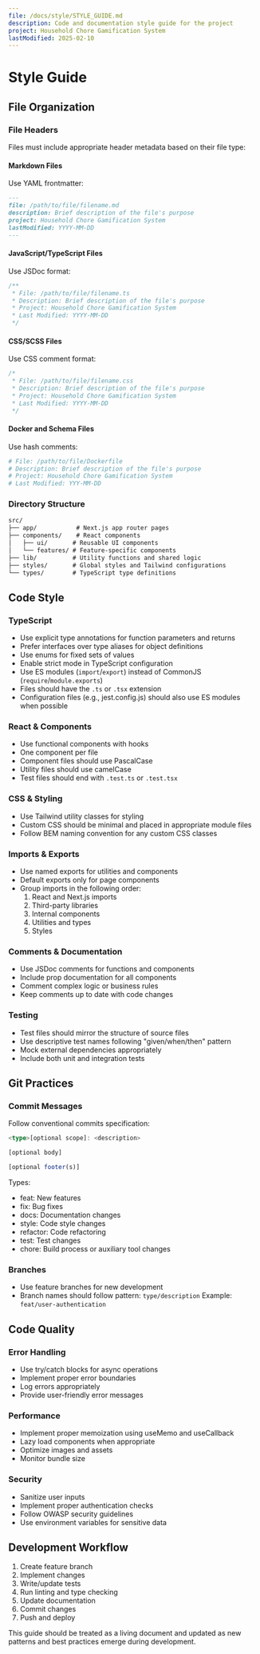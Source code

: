 ```yaml
---
file: /docs/style/STYLE_GUIDE.md
description: Code and documentation style guide for the project
project: Household Chore Gamification System
lastModified: 2025-02-10
---
```


# Style Guide

## File Organization

### File Headers

Files must include appropriate header metadata based on their file type:

#### Markdown Files

Use YAML frontmatter:

```markdown
---
file: /path/to/file/filename.md
description: Brief description of the file's purpose
project: Household Chore Gamification System
lastModified: YYYY-MM-DD
---
```

#### JavaScript/TypeScript Files

Use JSDoc format:

```typescript
/**
 * File: /path/to/file/filename.ts
 * Description: Brief description of the file's purpose
 * Project: Household Chore Gamification System
 * Last Modified: YYYY-MM-DD
 */
```

#### CSS/SCSS Files

Use CSS comment format:

```css
/*
 * File: /path/to/file/filename.css
 * Description: Brief description of the file's purpose
 * Project: Household Chore Gamification System
 * Last Modified: YYYY-MM-DD
 */
```

#### Docker and Schema Files

Use hash comments:

```dockerfile
# File: /path/to/file/Dockerfile
# Description: Brief description of the file's purpose
# Project: Household Chore Gamification System
# Last Modified: YYY-MM-DD
```

### Directory Structure

```txt
src/
├── app/           # Next.js app router pages
├── components/    # React components
│   ├── ui/       # Reusable UI components
│   └── features/ # Feature-specific components
├── lib/          # Utility functions and shared logic
├── styles/       # Global styles and Tailwind configurations
└── types/        # TypeScript type definitions
```

## Code Style

### TypeScript

- Use explicit type annotations for function parameters and returns
- Prefer interfaces over type aliases for object definitions
- Use enums for fixed sets of values
- Enable strict mode in TypeScript configuration
- Use ES modules (`import`/`export`) instead of CommonJS
  (`require`/`module.exports`)
- Files should have the `.ts` or `.tsx` extension
- Configuration files (e.g., jest.config.js) should also use ES modules when
  possible

### React & Components

- Use functional components with hooks
- One component per file
- Component files should use PascalCase
- Utility files should use camelCase
- Test files should end with `.test.ts` or `.test.tsx`

### CSS & Styling

- Use Tailwind utility classes for styling
- Custom CSS should be minimal and placed in appropriate module files
- Follow BEM naming convention for any custom CSS classes

### Imports & Exports

- Use named exports for utilities and components
- Default exports only for page components
- Group imports in the following order:
  1. React and Next.js imports
  2. Third-party libraries
  3. Internal components
  4. Utilities and types
  5. Styles

### Comments & Documentation

- Use JSDoc comments for functions and components
- Include prop documentation for all components
- Comment complex logic or business rules
- Keep comments up to date with code changes

### Testing

- Test files should mirror the structure of source files
- Use descriptive test names following "given/when/then" pattern
- Mock external dependencies appropriately
- Include both unit and integration tests

## Git Practices

### Commit Messages

Follow conventional commits specification:

```ts
<type>[optional scope]: <description>

[optional body]

[optional footer(s)]
```

Types:

- feat: New features
- fix: Bug fixes
- docs: Documentation changes
- style: Code style changes
- refactor: Code refactoring
- test: Test changes
- chore: Build process or auxiliary tool changes

### Branches

- Use feature branches for new development
- Branch names should follow pattern: `type/description` Example:
  `feat/user-authentication`

## Code Quality

### Error Handling

- Use try/catch blocks for async operations
- Implement proper error boundaries
- Log errors appropriately
- Provide user-friendly error messages

### Performance

- Implement proper memoization using useMemo and useCallback
- Lazy load components when appropriate
- Optimize images and assets
- Monitor bundle size

### Security

- Sanitize user inputs
- Implement proper authentication checks
- Follow OWASP security guidelines
- Use environment variables for sensitive data

## Development Workflow

1. Create feature branch
2. Implement changes
3. Write/update tests
4. Run linting and type checking
5. Update documentation
6. Commit changes
7. Push and deploy

This guide should be treated as a living document and updated as new patterns
and best practices emerge during development.
